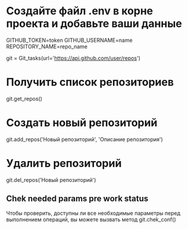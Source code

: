 
# Создайте файл .env в корне проекта и добавьте ваши данные

GITHUB_TOKEN=token
GITHUB_USERNAME=name
REPOSITORY_NAME=repo_name



git = Git_tasks(url='https://api.github.com/user/repos')

# Получить список репозиториев
git.get_repos()

# Создать новый репозиторий
git.add_repos('Новый репозиторий', 'Описание репозитория')

# Удалить репозиторий
git.del_repos('Новый репозиторий')


## Chek needed params pre work status

Чтобы проверить, доступны ли все необходимые параметры перед выполнением операций, вы можете вызвать метод
git.chek_conf()
